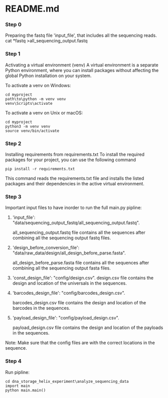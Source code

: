 # README.md
### Step 0

Preparing the fastq file 'input_file', that includes all the sequencing reads. 
cat *fastq >all_sequencing_output.fastq


### Step 1
Activating a virtual environment (venv)
A virtual environment is a separate Python environment, where you can install packages without affecting the global Python installation on your system.

To activate a venv on Windows:

```
cd myproject
path\to\python -m venv venv
venv\Scripts\activate
```

To activate a venv on Unix or macOS:
```
cd myproject
python3 -m venv venv
source venv/bin/activate
```

### Step 2
Installing requirements from requirements.txt
To install the required packages for your project, you can use the following command

```
pip install -r requirements.txt
```
This command reads the requirements.txt file and installs the listed packages and their dependencies in the active virtual environment.


### Step 3

Important input files to have inorder to run the full main.py pipline:
1. 'input_file': "data/sequencing_output_fastq/all_sequencing_output.fastq".
   
   all_sequencing_output.fastq file contains all the sequences after combining all the sequencing output fastq files.  
2. 'design_before_conversion_file': "data/raw_data/design/all_design_before_parse.fasta".
   
   all_design_before_parse.fasta file contains all the sequences after combining all the sequencing output fasta files. 
3. 'const_design_file': "config/design.csv".
   design.csv file contains the design and location of the universals in the sequences.
4. 'barcodes_design_file': "config/barcodes_design.csv".

   barcodes_design.csv file contains the design and location of the barcodes in the sequences.
5. 'payload_design_file': "config/payload_design.csv".

   payload_design.csv file contains the design and location of the payloads in the sequences.

Note:
Make sure that the config files are with the correct locations in the sequence.

### Step 4
Run pipline:
```
cd dna_storage_helix_experiment\analyze_sequencing_data
import main
python main.main()
```